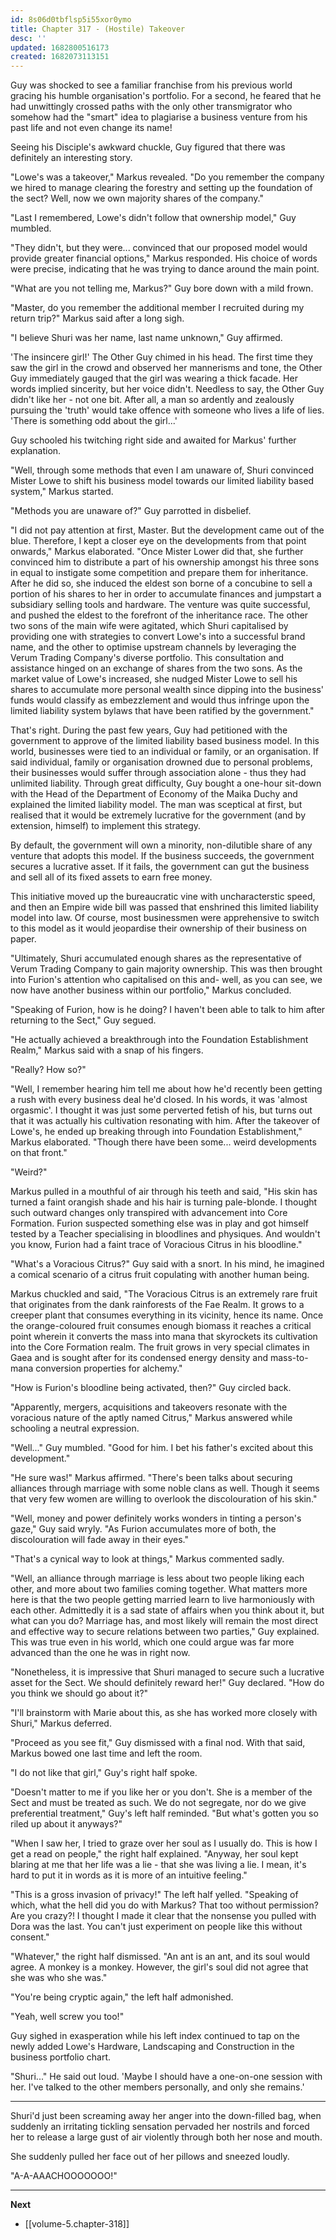 ```yaml
---
id: 8s06d0tbflsp5i55xor0ymo
title: Chapter 317 - (Hostile) Takeover
desc: ''
updated: 1682800516173
created: 1682073113151
---
```


Guy was shocked to see a familiar franchise from his previous world gracing his humble organisation's portfolio. For a second, he feared that he had unwittingly crossed paths with the only other transmigrator who somehow had the "smart" idea to plagiarise a business venture from his past life and not even change its name!

Seeing his Disciple's awkward chuckle, Guy figured that there was definitely an interesting story.

"Lowe's was a takeover," Markus revealed. "Do you remember the company we hired to manage clearing the forestry and setting up the foundation of the sect? Well, now we own majority shares of the company."

"Last I remembered, Lowe's didn't follow that ownership model," Guy mumbled.

"They didn't, but they were... convinced that our proposed model would provide greater financial options," Markus responded. His choice of words were precise, indicating that he was trying to dance around the main point.

"What are you not telling me, Markus?" Guy bore down with a mild frown.

"Master, do you remember the additional member I recruited during my return trip?" Markus said after a long sigh.

"I believe Shuri was her name, last name unknown," Guy affirmed.

'The insincere girl!' The Other Guy chimed in his head. The first time they saw the girl in the crowd and observed her mannerisms and tone, the Other Guy immediately gauged that the girl was wearing a thick facade. Her words implied sincerity, but her voice didn't. Needless to say, the Other Guy didn't like her - not one bit. After all, a man so ardently and zealously pursuing the 'truth' would take offence with someone who lives a life of lies. 'There is something odd about the girl...'

Guy schooled his twitching right side and awaited for Markus' further explanation.

"Well, through some methods that even I am unaware of, Shuri convinced Mister Lowe to shift his business model towards our limited liability based system," Markus started.

"Methods you are unaware of?" Guy parrotted in disbelief.

"I did not pay attention at first, Master. But the development came out of the blue. Therefore, I kept a closer eye on the developments from that point onwards," Markus elaborated. "Once Mister Lower did that, she further convinced him to distribute a part of his ownership amongst his three sons in equal to instigate some competition and prepare them for inheritance. After he did so, she induced the eldest son borne of a concubine to sell a portion of his shares to her in order to accumulate finances and jumpstart a subsidiary selling tools and hardware. The venture was quite successful, and pushed the eldest to the forefront of the inheritance race. The other two sons of the main wife were agitated, which Shuri capitalised by providing one with strategies to convert Lowe's into a successful brand name, and the other to optimise upstream channels by leveraging the Verum Trading Company's diverse portfolio. This consultation and assistance hinged on an exchange of shares from the two sons. As the market value of Lowe's increased, she nudged Mister Lowe to sell his shares to accumulate more personal wealth since dipping into the business' funds would classify as embezzlement and would thus infringe upon the limited liability system bylaws that have been ratified by the government."

That's right. During the past few years, Guy had petitioned with the government to approve of the limited liability based business model. In this world, businesses were tied to an individual or family, or an organisation. If said individual, family or organisation drowned due to personal problems, their businesses would suffer through association alone - thus they had unlimited liability. Through great difficulty, Guy bought a one-hour sit-down with the Head of the Department of Economy of the Maika Duchy and explained the limited liability model. The man was sceptical at first, but realised that it would be extremely lucrative for the government (and by extension, himself) to implement this strategy.

By default, the government will own a minority, non-dilutible share of any venture that adopts this model. If the business succeeds, the government secures a lucrative asset. If it fails, the government can gut the business and sell all of its fixed assets to earn free money.

This initiative moved up the bureaucratic vine with uncharacterstic speed, and then an Empire wide bill was passed that enshrined this limited liability model into law. Of course, most businessmen were apprehensive to switch to this model as it would jeopardise their ownership of their business on paper.

"Ultimately, Shuri accumulated enough shares as the representative of Verum Trading Company to gain majority ownership. This was then brought into Furion's attention who capitalised on this and- well, as you can see, we now have another business within our portfolio," Markus concluded.

"Speaking of Furion, how is he doing? I haven't been able to talk to him after returning to the Sect," Guy segued.

"He actually achieved a breakthrough into the Foundation Establishment Realm," Markus said with a snap of his fingers.

"Really? How so?"

"Well, I remember hearing him tell me about how he'd recently been getting a rush with every business deal he'd closed. In his words, it was 'almost orgasmic'. I thought it was just some perverted fetish of his, but turns out that it was actually his cultivation resonating with him. After the takeover of Lowe's, he ended up breaking through into Foundation Establishment," Markus elaborated. "Though there have been some... weird developments on that front."

"Weird?"

Markus pulled in a mouthful of air through his teeth and said, "His skin has turned a faint orangish shade and his hair is turning pale-blonde. I thought such outward changes only transpired with advancement into Core Formation. Furion suspected something else was in play and got himself tested by a Teacher specialising in bloodlines and physiques. And wouldn't you know, Furion had a faint trace of Voracious Citrus in his bloodline."

"What's a Voracious Citrus?" Guy said with a snort. In his mind, he imagined a comical scenario of a citrus fruit copulating with another human being.

Markus chuckled and said, "The Voracious Citrus is an extremely rare fruit that originates from the dank rainforests of the Fae Realm. It grows to a creeper plant that consumes everything in its vicinity, hence its name. Once the orange-coloured fruit consumes enough biomass it reaches a critical point wherein it converts the mass into mana that skyrockets its cultivation into the Core Formation realm. The fruit grows in very special climates in Gaea and is sought after for its condensed energy density and mass-to-mana conversion properties for alchemy."

"How is Furion's bloodline being activated, then?" Guy circled back.

"Apparently, mergers, acquisitions and takeovers resonate with the voracious nature of the aptly named Citrus," Markus answered while schooling a neutral expression.

"Well..." Guy mumbled. "Good for him. I bet his father's excited about this development."

"He sure was!" Markus affirmed. "There's been talks about securing alliances through marriage with some noble clans as well. Though it seems that very few women are willing to overlook the discolouration of his skin."

"Well, money and power definitely works wonders in tinting a person's gaze," Guy said wryly. "As Furion accumulates more of both, the discolouration will fade away in their eyes."

"That's a cynical way to look at things," Markus commented sadly.

"Well, an alliance through marriage is less about two people liking each other, and more about two families coming together. What matters more here is that the two people getting married learn to live harmoniously with each other. Admittedly it is a sad state of affairs when you think about it, but what can you do? Marriage has, and most likely will remain the most direct and effective way to secure relations between two parties," Guy explained. This was true even in his world, which one could argue was far more advanced than the one he was in right now.

"Nonetheless, it is impressive that Shuri managed to secure such a lucrative asset for the Sect. We should definitely reward her!" Guy declared. "How do you think we should go about it?"

"I'll brainstorm with Marie about this, as she has worked more closely with Shuri," Markus deferred.

"Proceed as you see fit," Guy dismissed with a final nod. With that said, Markus bowed one last time and left the room.

"I do not like that girl," Guy's right half spoke.

"Doesn't matter to me if you like her or you don't. She is a member of the Sect and must be treated as such. We do not segregate, nor do we give preferential treatment," Guy's left half reminded. "But what's gotten you so riled up about it anyways?"

"When I saw her, I tried to graze over her soul as I usually do. This is how I get a read on people," the right half explained. "Anyway, her soul kept blaring at me that her life was a lie - that she was living a lie. I mean, it's hard to put it in words as it is more of an intuitive feeling."

"This is a gross invasion of privacy!" The left half yelled. "Speaking of which, what the hell did you do with Markus? That too without permission? Are you crazy?! I thought I made it clear that the nonsense you pulled with Dora was the last. You can't just experiment on people like this without consent."

"Whatever," the right half dismissed. "An ant is an ant, and its soul would agree. A monkey is a monkey. However, the girl's soul did not agree that she was who she was."

"You're being cryptic again," the left half admonished.

"Yeah, well screw you too!"

Guy sighed in exasperation while his left index continued to tap on the newly added Lowe's Hardware, Landscaping and Construction in the business portfolio chart.

"Shuri..." He said out loud. 'Maybe I should have a one-on-one session with her. I've talked to the other members personally, and only she remains.'

____

Shuri'd just been screaming away her anger into the down-filled bag, when suddenly an irritating tickling sensation pervaded her nostrils and forced her to release a large gust of air violently through both her nose and mouth.

She suddenly pulled her face out of her pillows and sneezed loudly. 

"A-A-AAACHOOOOOOO!"

____

**Next**
* [[volume-5.chapter-318]]